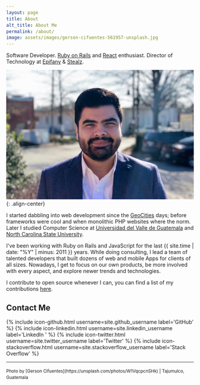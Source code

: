 ```yaml
---
layout: page
title: About
alt_title: About Me
permalink: /about/
image: assets/images/gerson-cifuentes-561957-unsplash.jpg
---
```


Software Developer. [Ruby on Rails](http://rubyonrails.org/) and
[React](https://reactjs.org) enthusiast. Director of Technology at
[Epifany](http://epifany.com/) & [Stealz](https://web.getstealz.com/).

![Leonel](/assets/images/leonel.jpg){: .align-center}

I started dabbling into web development since the
[GeoCities](https://en.wikipedia.org/wiki/Yahoo!_GeoCities) days; before
frameworks were cool and when monolithic PHP websites where the norm. Later I
studied Computer Science at
[Universidad del Valle de Guatemala](http://uvg.edu.gt/) and
[North Carolina State University](https://www.ncsu.edu/).

I've been working with Ruby on Rails and JavaScript for the last
{{ site.time | date: "%Y" | minus: 2011 }} years. While doing consulting, I
lead a team of talented developers that built dozens of web and mobile Apps for
clients of all sizes. Nowadays, I get to focus on our own products, be more
involved with every aspect, and explore newer trends and technologies.

I contribute to open source whenever I can, you can find a list of my
contributions [here](/os).

## Contact Me

{% include icon-github.html username=site.github_username label='GitHub' %}
{% include icon-linkedin.html username=site.linkedin_username label='LinkedIn ' %}
{% include icon-twitter.html username=site.twitter_username label='Twitter' %}
{% include icon-stackoverflow.html username=site.stackoverflow_username label='Stack Overflow' %}

___

<small>
  Photo by [Gerson Cifuentes](https://unsplash.com/photos/W1VqcpcnSHk) |
  Tajumulco, Guatemala
</small>

